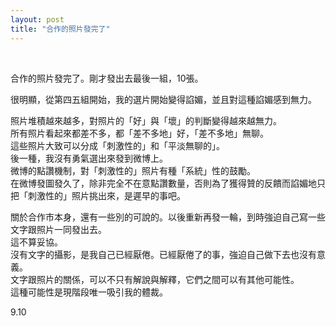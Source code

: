 ```yaml
---
layout: post
title: "合作的照片發完了"
---
```


  
&nbsp;
&nbsp;


合作的照片發完了。剛才發出去最後一組，10張。

很明顯，從第四五組開始，我的選片開始變得諂媚，並且對這種諂媚感到無力。

照片堆積越來越多，對照片的「好」與「壞」的判斷變得越來越無力。
<br>所有照片看起來都差不多，都「差不多地」好，「差不多地」無聊。
<br>這些照片大致可以分成「刺激性的」和「平淡無聊的」。
<br>後一種，我沒有勇氣選出來發到微博上。
<br>微博的點讚機制，對「刺激性的」照片有種「系統」性的鼓勵。
<br>在微博發圖發久了，除非完全不在意點讚數量，否則為了獲得贊的反饋而諂媚地只把「刺激性的」照片挑出來，是遲早的事吧。

關於合作市本身，還有一些別的可說的。以後重新再發一輪，到時強迫自己寫一些文字跟照片一同發出去。
<br>這不算妥協。
<br>沒有文字的攝影，是我自己已經厭倦。已經厭倦了的事，強迫自己做下去也沒有意義。
<br>文字跟照片的關係，可以不只有解說與解釋，它們之間可以有其他可能性。
<br>這種可能性是現階段唯一吸引我的體裁。

9.10
